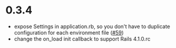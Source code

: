 # 0.3.4

* expose Settings in application.rb, so you don't have to duplicate configuration for each environment file ([#59](https://github.com/railsjedi/rails_config/issues/59))
* change the on_load init callback to support Rails 4.1.0.rc